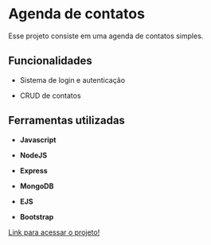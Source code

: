 # Agenda de contatos

<p>Esse projeto consiste em uma agenda de contatos simples.</p>

## Funcionalidades
<ul>
  <li><p>Sistema de login e autenticação</p></li>
  <li><p>CRUD de contatos</p></li>
</ul>

## Ferramentas utilizadas
<ul>
  <li><p><strong>Javascript</strong></p></li>
  <li><p><strong>NodeJS</strong></p></li>
  <li><p><strong>Express</strong></p></li>
  <li><p><strong>MongoDB</strong></p></li>
  <li><p><strong>EJS</strong></p></li>
  <li><p><strong>Bootstrap</strong></p></li>
</ul>

<a href="http://35.247.232.174/" target="_blank" rel="noopener noreferrer">Link para acessar o projeto!</a>
